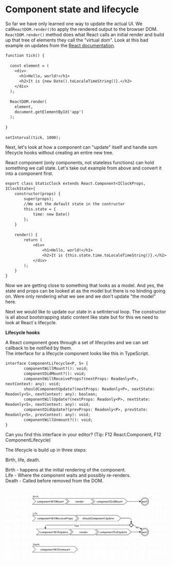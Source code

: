 # Component state and lifecycle

So far we have only learned one way to update the actual UI. We call`ReactDOM.render()`to apply the rendered output to the browser DOM. `ReactDOM.render()` method does what React calls an initial render and build up that tree of elements they call the "virtual dom". Look at this bad example on updates from the [React documentation](https://facebook.github.io/react/docs/state-and-lifecycle.html).

```
function tick() {

  const element = (
    <div>
      <h1>Hello, world!</h1>
      <h2>It is {new Date().toLocaleTimeString()}.</h2>
    </div>
  );

  ReactDOM.render(
    element,
    document.getElementById('app')
  );

}

setInterval(tick, 1000);
```

Next, let's look at how a component can "update" itself and handle som lifecycle hooks without creating an entire new tree.

React component \(only components, not stateless functions\) can hold something we call state. Let's take out example from above and convert it into a component first.

```
export class StaticClock extends React.Component<IClockProps, IClockState>{
    constructor(props) {
        super(props);
        //We set the default state in the contructor
        this.state = {
            time: new Date()
        };
    }

    render() {
        return (
            <div>
                <h1>Hello, world!</h1>
                <h2>It is {this.state.time.toLocaleTimeString()}.</h2>
            </div>
        );
    }
}
```

Now we are getting close to something that looks as a model. And yes, the state and props can be looked at as the model but there is no binding going on. Were only rendering what we see and we don't update "the model" here.

Next we would like to update our state in a setInterval loop. The constructor is all about bootstrapping static content like state but for this we need to look at React´s lifecycle.

**Lifecycle hooks**

A React component goes through a set of lifecycles and we can set callback to be notified by them.  
The interface for a lifecycle component looks like this in TypeScript.

```
interface ComponentLifecycle<P, S> {
        componentWillMount?(): void;
        componentDidMount?(): void;
        componentWillReceiveProps?(nextProps: Readonly<P>, nextContext: any): void;
        shouldComponentUpdate?(nextProps: Readonly<P>, nextState: Readonly<S>, nextContext: any): boolean;
        componentWillUpdate?(nextProps: Readonly<P>, nextState: Readonly<S>, nextContext: any): void;
        componentDidUpdate?(prevProps: Readonly<P>, prevState: Readonly<S>, prevContext: any): void;
        componentWillUnmount?(): void;
}
```

Can you find this interface in your editor? \(Tip: F12 React.Component, F12 ComponentLifecycle\)

The lifecycle is build up in three steps:

Birth, life, death.

Birth - happens at the initial rendering of the component.  
Life - Where the component waits and possibly re-renders.  
Death - Called before removed from the DOM.

##### ![](/assets/lifecycle.png)



